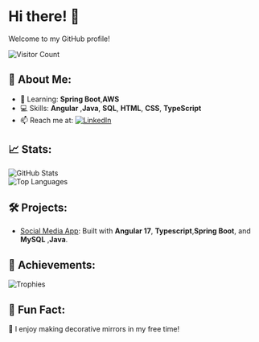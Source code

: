 # Hi there! 👋  
Welcome to my GitHub profile!  

![Visitor Count](https://komarev.com/ghpvc/?username=rutuja-tathe)  

## 🚀 About Me:
- 🌱 Learning: **Spring Boot**,**AWS**
- 💻 Skills: **Angular** ,**Java**, **SQL**, **HTML**, **CSS**, **TypeScript**  
- 📫 Reach me at: [![LinkedIn](https://img.shields.io/badge/-LinkedIn-blue?style=flat&logo=LinkedIn)](https://www.linkedin.com/in/rutuja-tathe-74328818b/)  

## 📈 Stats:
![GitHub Stats](https://github-readme-stats.vercel.app/api?username=RutujaTathe&show_icons=true)  
![Top Languages](https://github-readme-stats.vercel.app/api/top-langs/?username=RutujaTathe&layout=compact)  

## 🛠 Projects:
- [Social Media App](https://github.com/PradipKhandare/SocialHub-webapp): Built with **Angular 17**, **Typescript**,**Spring Boot**, and **MySQL** ,**Java**.  

## 🌟 Achievements:
![Trophies](https://github-profile-trophy.vercel.app/?username=RutujaTathe)  

## 🌟 Fun Fact:
🎨 I enjoy making decorative mirrors in my free time!
